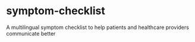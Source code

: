 # symptom-checklist
 A multilingual symptom checklist to help patients and healthcare providers communicate better
